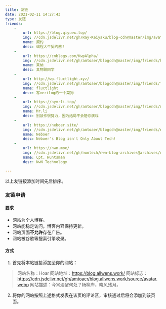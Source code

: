 ```yaml
---
title: 友链
date: 2021-02-11 14:27:43
type: 友链
friends:
    - 
        url: https://blog.qiyuex.top/
        img: //cdn.jsdelivr.net/gh/Ray-Keiyaku/blog-cdn@master/img/avatar/Ray.jpg
        name: 契约
        desc: 编程大牛契约酱！
    - 
        url: https://cnblogs.com/KwpAlpha/
        img: //cdn.jsdelivr.net/gh/amtoaer/blogcdn@master/img/friends/kwpalpha.jpg
        name: 莱纳
        desc: 某物联同学
    - 
        url: http://wp.fluctlight.xyz/
        img: //cdn.jsdelivr.net/gh/amtoaer/blogcdn@master/img/friends/fluctlight.jpg
        name: fluctlight
        desc: 写verilog的一个菜狗
    - 
        url: https://nymrli.top/
        img: //cdn.jsdelivr.net/gh/amtoaer/blogcdn@master/img/friends/mrli.jpeg
        name: Mr.li
        desc: 别装作很努力，因为结局不会陪你演戏
    - 
        url: https://neboer.site/
        img: //cdn.jsdelivr.net/gh/amtoaer/blogcdn@master/img/friends/neboer.jpg
        name: Neboer
        desc: Neboer's Blog isn't Only About Tech!
    - 
        url: https://nwn.moe/
        img: //cdn.jsdelivr.net/gh/nwntech/nwn-blog-archives@archives/me.jpg
        name: Cpt. Huntsman
        desc: NwN Technology

---
```


以上友链按添加时间先后排序。

### 友链申请

#### 要求

+ 网站为个人博客。
+ 网站能稳定访问，博客内容保持更新。
+ 网站页面**不允许**存在广告。
+ 网站被谷歌等搜索引擎收录。

#### 方式

1. 首先将本站链接添加至你的网站：

> 网站名称：Hoar
> 网站地址：https://blog.allwens.work/
> 网站标志：https://cdn.jsdelivr.net/gh/amtoaer/blog.allwens.work/source/avatar.webp
> 网站描述：今宵酒醒何处？杨柳岸，晓风残月。

2. 将你的网站按照上述格式发表在该页的评论区，审核通过后将会添加到该页面。
<br/>
<br/>